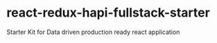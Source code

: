 # react-redux-hapi-fullstack-starter

Starter Kit for Data driven production ready react application
